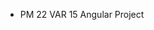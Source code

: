 [//]: # (# Pm22Angular)

[//]: # ()
[//]: # (This project was generated using [Angular CLI]&#40;https://github.com/angular/angular-cli&#41; version 19.2.1.)

[//]: # ()
[//]: # (## Development server)

[//]: # ()
[//]: # (To start a local development server, run:)

[//]: # ()
[//]: # (```bash)

[//]: # (ng serve)

[//]: # (```)

[//]: # ()
[//]: # (Once the server is running, open your browser and navigate to `http://localhost:4200/`. The application will automatically reload whenever you modify any of the source files.)

[//]: # ()
[//]: # (## Code scaffolding)

[//]: # ()
[//]: # (Angular CLI includes powerful code scaffolding tools. To generate a new component, run:)

[//]: # ()
[//]: # (```bash)

[//]: # (ng generate component component-name)

[//]: # (```)

[//]: # ()
[//]: # (For a complete list of available schematics &#40;such as `components`, `directives`, or `pipes`&#41;, run:)

[//]: # ()
[//]: # (```bash)

[//]: # (ng generate --help)

[//]: # (```)

[//]: # ()
[//]: # (## Building)

[//]: # ()
[//]: # (To build the project run:)

[//]: # ()
[//]: # (```bash)

[//]: # (ng build)

[//]: # (```)

[//]: # ()
[//]: # (This will compile your project and store the build artifacts in the `dist/` directory. By default, the production build optimizes your application for performance and speed.)

[//]: # ()
[//]: # (## Running unit tests)

[//]: # ()
[//]: # (To execute unit tests with the [Karma]&#40;https://karma-runner.github.io&#41; test runner, use the following command:)

[//]: # ()
[//]: # (```bash)

[//]: # (ng test)

[//]: # (```)

[//]: # ()
[//]: # (## Running end-to-end tests)

[//]: # ()
[//]: # (For end-to-end &#40;e2e&#41; testing, run:)

[//]: # ()
[//]: # (```bash)

[//]: # (ng e2e)

[//]: # (```)

[//]: # ()
[//]: # (Angular CLI does not come with an end-to-end testing framework by default. You can choose one that suits your needs.)

[//]: # ()
[//]: # (## Additional Resources)

[//]: # ()
[//]: # (For more information on using the Angular CLI, including detailed command references, visit the [Angular CLI Overview and Command Reference]&#40;https://angular.dev/tools/cli&#41; page.)
+ PM 22 VAR 15 Angular Project
